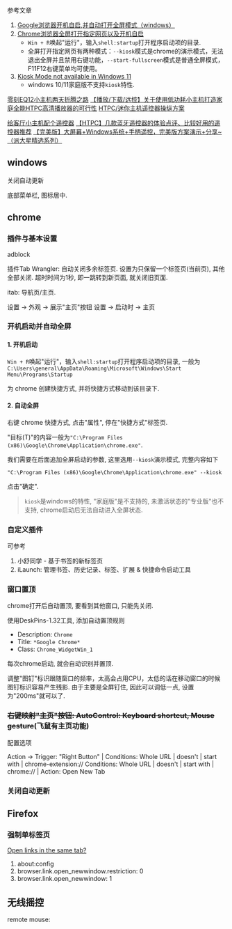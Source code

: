 参考文章

1. [Google浏览器开机自启,并自动打开全屏模式（windows）](https://blog.csdn.net/qq_38992048/article/details/129068177)
2. [Chrome浏览器全屏打开指定网页以及开机自启](https://blog.csdn.net/sunddy_x/article/details/122695593)
    - `Win + R`唤起"运行"，输入`shell:startup`打开程序启动项的目录.
    - 全屏打开指定网页有两种模式：`--kiosk`模式是chrome的演示模式，无法退出全屏并且禁用右键功能，`--start-fullscreen`模式是普通全屏模式，F11F12右键菜单均可使用。
3. [Kiosk Mode not available in Windows 11](https://superuser.com/questions/1749385/kiosk-mode-not-available-in-windows-11)
    - windows 10/11家庭版不支持`kiosk`特性.

[零刻EQ12小主机两天折腾之路](https://post.smzdm.com/p/a5o9q63x/)
[【播放/下载/远控】关于使用低功耗小主机打造家庭全能HTPC高清播放器的可行性](https://post.smzdm.com/p/a8x8rkx6/)
[HTPC/迷你主机遥控器操纵方案](https://zhuanlan.zhihu.com/p/606007339)


[给客厅小主机配个遥控器](https://post.smzdm.com/p/az6zk6v0/)
[【HTPC】几款蓝牙遥控器的体验点评、比较好用的遥控器推荐](https://zhuanlan.zhihu.com/p/604569395)
[【完美版】大屏幕+Windows系统+手柄遥控，完美版方案演示+分享~（派大星精选系列）](https://zhuanlan.zhihu.com/p/558765678)


## windows

关闭自动更新

底部菜单栏, 图标居中.

## chrome

### 插件与基本设置

adblock

插件Tab Wrangler: 自动关闭多余标签页. 设置为只保留一个标签页(当前页), 其他全部关闭. 超时时间为1秒, 即一跳转到新页面, 就关闭旧页面.

itab: 导航页/主页.

设置 -> 外观 -> 展示"主页"按钮
设置 -> 启动时 -> 主页

### 开机启动并自动全屏

#### 1. 开机启动

`Win + R`唤起"运行"，输入`shell:startup`打开程序启动项的目录, 一般为`C:\Users\general\AppData\Roaming\Microsoft\Windows\Start Menu\Programs\Startup`

为 chrome 创建快捷方式, 并将快捷方式移动到该目录下.

#### 2. 自动全屏

右键 chrome 快捷方式, 点击"属性", 停在"快捷方式"标签页.

"目标(T)"的内容一般为`"C:\Program Files (x86)\Google\Chrome\Application\chrome.exe"`.

我们需要在后面追加全屏启动的参数, 这里选用`--kiosk`演示模式, 完整内容如下

`"C:\Program Files (x86)\Google\Chrome\Application\chrome.exe" --kiosk`

点击"确定".

> `kiosk`是windows的特性, "家庭版"是不支持的, 未激活状态的"专业版"也不支持, chrome启动后无法自动进入全屏状态.

### 自定义插件

可参考

1. 小舒同学 - 基于书签的新标签页
2. iLaunch: 管理书签、历史记录、标签、扩展 & 快捷命令启动工具

### 窗口置顶

chrome打开后自动置顶, 要看到其他窗口, 只能先关闭.

使用DeskPins-1.32工具, 添加自动置顶规则

- Description: `Chrome`
- Title: `*Google Chrome*`
- Class: `Chrome_WidgetWin_1`

每次chrome启动, 就会自动识别并置顶.

调整"图钉"标识跟随窗口的频率，太高会占用CPU，太低的话在移动窗口的时候图钉标识容易产生残影. 由于主要是全屏钉住, 因此可以调低一点, 设置为"200ms"就可以了.

### ~~右键映射"主页"按钮: AutoControl: Keyboard shortcut, Mouse gesture~~(飞鼠有主页功能)

配置选项

Action -> Trigger: "Right Button"
          |
          Conditions: Whole URL | doesn't | start with | chrome-extension://
          Conditions: Whole URL | doesn't | start with | chrome://
          |
          Action: Open New Tab

### 关闭自动更新

## Firefox

### 强制单标签页

[Open links in the same tab?](https://support.mozilla.org/en-US/questions/970999)

1. about:config 
2. browser.link.open_newwindow.restriction: 0
3. browser.link.open_newwindow: 1

## 无线摇控

remote mouse:

